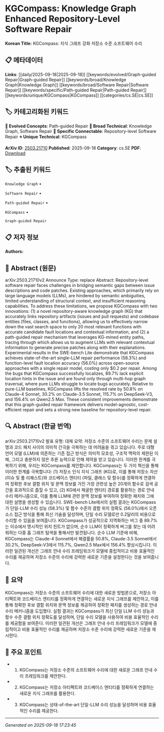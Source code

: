 
# KGCompass: Knowledge Graph Enhanced Repository-Level Software Repair

**Korean Title:** KGCompass: 지식 그래프 강화 저장소 수준 소프트웨어 수리

## 📋 메타데이터

**Links**: [[daily/2025-09-18|2025-09-18]] [[keywords/evolved/Graph-guided Repair|Graph-guided Repair]] [[keywords/broad/Knowledge Graph|Knowledge Graph]] [[keywords/broad/Software Repair|Software Repair]] [[keywords/specific/Path-guided Repair|Path-guided Repair]] [[keywords/unique/KGCompass|KGCompass]] [[categories/cs.SE|cs.SE]]

## 🏷️ 카테고리화된 키워드
**🚀 Evolved Concepts**: Path-guided Repair
**🔬 Broad Technical**: Knowledge Graph, Software Repair
**🔗 Specific Connectable**: Repository-level Software Repair
**⭐ Unique Technical**: KGCompass

**ArXiv ID**: [2503.21710](https://arxiv.org/abs/2503.21710)
**Published**: 2025-09-18
**Category**: cs.SE
**PDF**: [Download](https://arxiv.org/pdf/2503.21710.pdf)


## 🏷️ 추출된 키워드



`Knowledge Graph` • 

`Software Repair` • 

`Path-guided Repair` • 

`KGCompass` • 

`Graph-guided Repair`



## 📋 저자 정보

**Authors:** 

## 📄 Abstract (원문)

arXiv:2503.21710v2 Announce Type: replace 
Abstract: Repository-level software repair faces challenges in bridging semantic gaps between issue descriptions and code patches. Existing approaches, which primarily rely on large language models (LLMs), are hindered by semantic ambiguities, limited understanding of structural context, and insufficient reasoning capabilities. To address these limitations, we propose KGCompass with two innovations: (1) a novel repository-aware knowledge graph (KG) that accurately links repository artifacts (issues and pull requests) and codebase entities (files, classes, and functions), allowing us to effectively narrow down the vast search space to only 20 most relevant functions with accurate candidate fault locations and contextual information, and (2) a path-guided repair mechanism that leverages KG-mined entity paths, tracing through which allows us to augment LLMs with relevant contextual information to generate precise patches along with their explanations. Experimental results in the SWE-bench Lite demonstrate that KGCompass achieves state-of-the-art single-LLM repair performance (58.3%) and function-level fault location accuracy (56.0%) across open-source approaches with a single repair model, costing only $0.2 per repair. Among the bugs that KGCompass successfully localizes, 89.7% lack explicit location hints in the issue and are found only through multi-hop graph traversal, where pure LLMs struggle to locate bugs accurately. Relative to pure-LLM baselines, KGCompass lifts the resolved rate by 50.8% on Claude-4 Sonnet, 30.2% on Claude-3.5 Sonnet, 115.7% on DeepSeek-V3, and 156.4% on Qwen2.5 Max. These consistent improvements demonstrate that this graph-guided repair framework delivers model-agnostic, cost-efficient repair and sets a strong new baseline for repository-level repair.

## 🔍 Abstract (한글 번역)

arXiv:2503.21710v2 발표 유형: 대체
요약: 저장소 수준의 소프트웨어 수리는 문제 설명과 코드 패치 사이의 의미적 간극을 극복하는 데 어려움을 겪고 있습니다. 주로 대형 언어 모델 (LLM)에 의존하는 기존 접근 방식은 의미적 모호성, 구조적 맥락의 제한된 이해, 그리고 충분하지 않은 추론 능력으로 인해 제약을 받고 있습니다. 이러한 한계를 극복하기 위해, 우리는 KGCompass를 제안합니다. KGCompass는 두 가지 혁신을 통해 이러한 한계를 극복합니다: (1) 저장소 인식 지식 그래프 (KG)로, 이를 통해 저장소 자산 (이슈 및 풀 리퀘스트)와 코드베이스 엔티티 (파일, 클래스 및 함수)를 정확하게 연결하여 정확한 후보 결함 위치 및 문맥 정보를 가진 가장 관련성 높은 20개의 함수로 검색 공간을 효과적으로 좁힐 수 있고, (2) KG에서 채굴한 엔티티 경로를 활용하는 경로 안내 수리 메커니즘으로, 이를 통해 LLM에 관련 문맥 정보를 부여하여 정확한 패치와 그에 대한 설명을 생성할 수 있습니다. SWE-bench Lite에서의 실험 결과는 KGCompass가 단일-LLM 수리 성능 (58.3%) 및 함수 수준의 결함 위치 정확도 (56.0%)에서 오픈 소스 접근 방식을 통해 최신 기술을 달성하며, 단일 수리 모델로만 0.2달러의 비용으로 수리할 수 있음을 보여줍니다. KGCompass가 성공적으로 지역화하는 버그 중 89.7%는 이슈에서 명시적인 위치 힌트가 없으며, 순수 LLM이 정확하게 버그를 찾는 데 어려워하는 다중 홉 그래프 탐색을 통해서만 발견됩니다. 순수 LLM 기준에 비해, KGCompass는 Claude-4 Sonnet에서 해결률을 50.8%, Claude-3.5 Sonnet에서 30.2%, DeepSeek-V3에서 115.7%, Qwen2.5 Max에서 156.4% 향상시킵니다. 이러한 일관된 개선은 그래프 안내 수리 프레임워크가 모델에 중립적이고 비용 효율적인 수리를 제공하며 저장소 수준의 수리에 강력한 새로운 기준을 설정한다는 것을 보여줍니다.

## 📝 요약

KGCompass는 저장소 수준의 소프트웨어 수리에 대한 새로운 방법론으로, 저장소 아티팩트와 코드베이스 엔티티를 정확하게 연결하는 새로운 지식 그래프를 제안하고, 이를 통해 정확한 후보 결함 위치와 문맥 정보를 제공하여 정확한 패치를 생성하는 경로 안내 수리 메커니즘을 도입했다. 실험 결과는 KGCompass가 최신 단일 LLM 수리 성능과 함수 수준 결함 위치 정확도를 달성하며, 단일 수리 모델을 사용하여 비용 효율적인 수리를 제공함을 보여준다. 이러한 일관된 개선은 그래프 안내 수리 프레임워크가 모델에 중립적이고 비용 효율적인 수리를 제공하며 저장소 수준 수리에 강력한 새로운 기준을 제시한다.

## 🎯 주요 포인트


- 1. KGCompass는 저장소 수준의 소프트웨어 수리에 대한 새로운 그래프 안내 수리 프레임워크를 제안한다.

- 2. KGCompass는 저장소 아티팩트와 코드베이스 엔티티를 정확하게 연결하는 새로운 지식 그래프를 활용한다.

- 3. KGCompass는 상태-of-the-art 단일-LLM 수리 성능을 달성하며 비용 효율적인 수리를 제공한다.


---

*Generated on 2025-09-18 17:23:45*